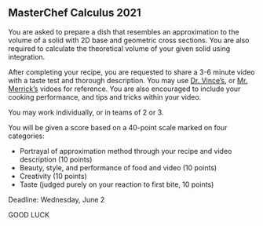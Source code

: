 ## MasterChef Calculus 2021

You are asked to prepare a dish that resembles an approximation to the volume of a solid with 2D base and geometric cross sections. You are also required to calculate the theoretical volume of your given solid using integration.

After completing your recipe, you are requested to share a 3-6 minute video with a taste test and thorough description. You may use <a href="https://drive.google.com/file/d/1lgmIvdLAB8bP-I9BFeY5zqiO0uGjhP0V/view?usp=sharing">Dr. Vince’s</a>, or <a href="https://drive.google.com/file/d/1E3T25-3Uy4rBvck6k4NuuAfgNY9HRlTT/view?usp=sharing">Mr. Merrick’s</a> vidoes for reference. You are also encouraged to include your cooking performance, and tips and tricks within your video.

You may work individually, or in teams of 2 or 3.

You will be given a score based on a 40-point scale marked on four categories:
  * Portrayal of approximation method through your recipe and video description (10 points)
  * Beauty, style, and performance of food and video (10 points)
  * Creativity (10 points)
  * Taste (judged purely on your reaction to first bite, 10 points)

Deadline: Wednesday, June 2

GOOD LUCK
